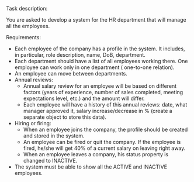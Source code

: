 Task description:

You are asked to develop a system for the HR department that will manage all the
employees.

Requirements:
- Each employee of the company has a profile in the system. It includes, in particular,
role description, name, DoB, department.
- Each department should have a list of all employees working there. One employee
can work only in one department ( one-to-one relation).
- An employee can move between departments.
- Annual reviews:
    - Annual salary review for an employee will be based on
different factors (years of experience, number of sales completed, meeting
expectations level, etc.) and the amount will differ.
    - Each employee will have a history of this annual reviews: date, what
manager approved it, salary increase/decrease in % (create a separate
object to store this data).
- Hiring or firing:
    - When an employee joins the company, the profile should be created and
stored in the system.
    - An employee can be fired or quit the company. If the employee is fired, he/she
will get 40% of a current salary on leaving right away.
    - When an employee leaves a company, his status property is changed to
INACTIVE.
- The system must be able to show all the ACTIVE and INACTIVE employees.